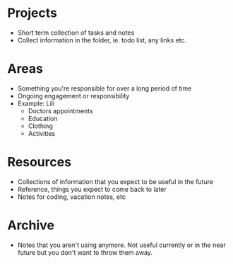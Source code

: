 
# Projects
* Short term collection of tasks and notes
* Collect information in the folder, ie. todo list, any links etc.

# Areas
- Something you're responsible for over a long period of time
- Ongoing engagement or responsibility 
- Example: Lili
	- Doctors appointments
	- Education
	- Clothing
	- Activities
# Resources
- Collections of information that you expect to be useful in the future
- Reference, things you expect to come back to later
- Notes for coding, vacation notes, etc

# Archive 
- Notes that you aren't using anymore. Not useful currently or in the near future but you don't want to throw them away. 

